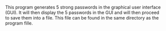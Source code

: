
This program generates 5 strong passwords in the graphical user interface (GUI).
It will then display the 5 passwords in the GUI and will then proceed to save them into
a file. This file can be found in the same directory as the program fille.
